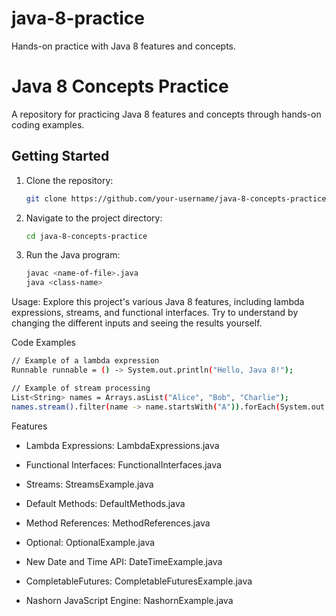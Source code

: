 # java-8-practice
Hands-on practice with Java 8 features and concepts.

# Java 8 Concepts Practice

A repository for practicing Java 8 features and concepts through hands-on coding examples.

## Getting Started

1. Clone the repository:
   ```bash
   git clone https://github.com/your-username/java-8-concepts-practice.git

2. Navigate to the project directory:
   ```bash
   cd java-8-concepts-practice

3. Run the Java program:
   ```bash
   javac <name-of-file>.java
   java <class-name>

Usage: 
Explore this project's various Java 8 features, including lambda expressions, streams, and functional interfaces. Try to understand by changing the different inputs and seeing the results yourself.

Code Examples
  ```bash
  // Example of a lambda expression
  Runnable runnable = () -> System.out.println("Hello, Java 8!");
  
  // Example of stream processing
  List<String> names = Arrays.asList("Alice", "Bob", "Charlie");
  names.stream().filter(name -> name.startsWith("A")).forEach(System.out::println);
  ```

Features

- Lambda Expressions:
  LambdaExpressions.java

- Functional Interfaces:
  FunctionalInterfaces.java

- Streams:
  StreamsExample.java

- Default Methods:
  DefaultMethods.java

- Method References:
  MethodReferences.java

- Optional:
  OptionalExample.java

- New Date and Time API:
  DateTimeExample.java

- CompletableFutures:
  CompletableFuturesExample.java

- Nashorn JavaScript Engine:
  NashornExample.java
  
